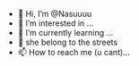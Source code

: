 - 👋 Hi, I’m @Nasuuuu
- 👀 I’m interested in ...
- 🌱 I’m currently learning ...
- 💞️ she belong to the streets
- 📫 How to reach me (u cant)...

<!---
Nasuuuu/Nasuuuu is a ✨ special ✨ repository because its `README.md` (this file) appears on your GitHub profile.
You can click the Preview link to take a look at your changes.
--->
